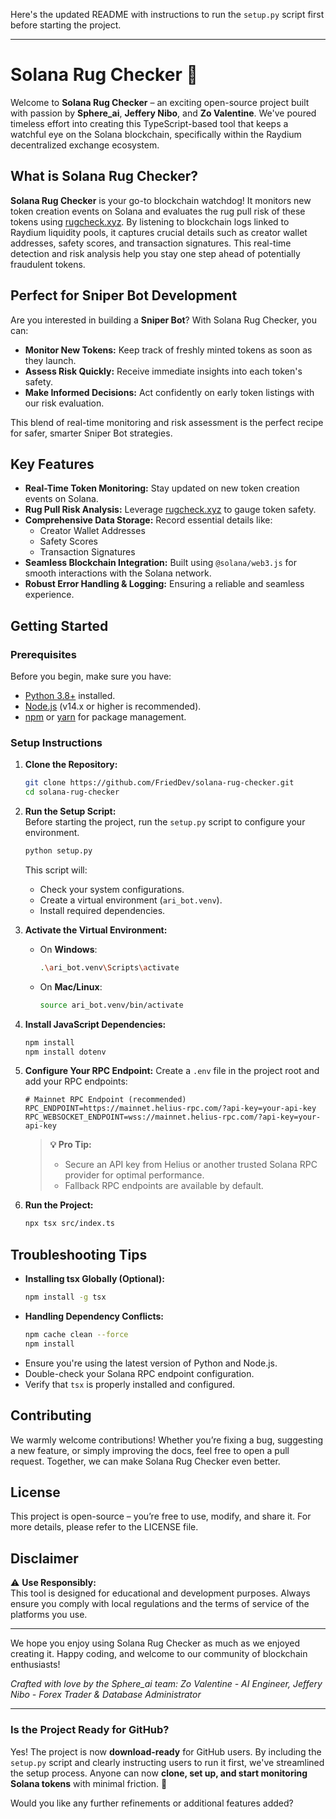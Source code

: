 Here's the updated README with instructions to run the `setup.py` script first before starting the project. 

---

# Solana Rug Checker 🚀

Welcome to **Solana Rug Checker** – an exciting open-source project built with passion by **Sphere_ai**, **Jeffery Nibo**, and **Zo Valentine**. We've poured timeless effort into creating this TypeScript-based tool that keeps a watchful eye on the Solana blockchain, specifically within the Raydium decentralized exchange ecosystem.

## What is Solana Rug Checker?

**Solana Rug Checker** is your go-to blockchain watchdog! It monitors new token creation events on Solana and evaluates the rug pull risk of these tokens using [rugcheck.xyz](https://rugcheck.xyz). By listening to blockchain logs linked to Raydium liquidity pools, it captures crucial details such as creator wallet addresses, safety scores, and transaction signatures. This real-time detection and risk analysis help you stay one step ahead of potentially fraudulent tokens.

## Perfect for Sniper Bot Development

Are you interested in building a **Sniper Bot**? With Solana Rug Checker, you can:
- **Monitor New Tokens:** Keep track of freshly minted tokens as soon as they launch.
- **Assess Risk Quickly:** Receive immediate insights into each token's safety.
- **Make Informed Decisions:** Act confidently on early token listings with our risk evaluation.

This blend of real-time monitoring and risk assessment is the perfect recipe for safer, smarter Sniper Bot strategies.

## Key Features

- **Real-Time Token Monitoring:** Stay updated on new token creation events on Solana.
- **Rug Pull Risk Analysis:** Leverage [rugcheck.xyz](https://rugcheck.xyz) to gauge token safety.
- **Comprehensive Data Storage:** Record essential details like:
  - Creator Wallet Addresses
  - Safety Scores
  - Transaction Signatures
- **Seamless Blockchain Integration:** Built using `@solana/web3.js` for smooth interactions with the Solana network.
- **Robust Error Handling & Logging:** Ensuring a reliable and seamless experience.

## Getting Started

### Prerequisites

Before you begin, make sure you have:
- [Python 3.8+](https://www.python.org/downloads/) installed.
- [Node.js](https://nodejs.org/) (v14.x or higher is recommended).
- [npm](https://www.npmjs.com/) or [yarn](https://yarnpkg.com/) for package management.

### Setup Instructions

1. **Clone the Repository:**
   ```bash
   git clone https://github.com/FriedDev/solana-rug-checker.git
   cd solana-rug-checker
   ```

2. **Run the Setup Script:**  
   Before starting the project, run the `setup.py` script to configure your environment.
   ```bash
   python setup.py
   ```
   This script will:
   - Check your system configurations.
   - Create a virtual environment (`ari_bot.venv`).
   - Install required dependencies.

3. **Activate the Virtual Environment:**  
   - On **Windows**:
     ```bash
     .\ari_bot.venv\Scripts\activate
     ```
   - On **Mac/Linux**:
     ```bash
     source ari_bot.venv/bin/activate
     ```

4. **Install JavaScript Dependencies:**
   ```bash
   npm install
   npm install dotenv
   ```

5. **Configure Your RPC Endpoint:**
   Create a `.env` file in the project root and add your RPC endpoints:
   ```env
   # Mainnet RPC Endpoint (recommended)
   RPC_ENDPOINT=https://mainnet.helius-rpc.com/?api-key=your-api-key
   RPC_WEBSOCKET_ENDPOINT=wss://mainnet.helius-rpc.com/?api-key=your-api-key
   ```
   > **💡 Pro Tip:**  
   > - Secure an API key from Helius or another trusted Solana RPC provider for optimal performance.
   > - Fallback RPC endpoints are available by default.

6. **Run the Project:**
   ```bash
   npx tsx src/index.ts
   ```

## Troubleshooting Tips

- **Installing tsx Globally (Optional):**
  ```bash
  npm install -g tsx
  ```
- **Handling Dependency Conflicts:**
  ```bash
  npm cache clean --force
  npm install
  ```
- Ensure you're using the latest version of Python and Node.js.
- Double-check your Solana RPC endpoint configuration.
- Verify that `tsx` is properly installed and configured.

## Contributing

We warmly welcome contributions! Whether you’re fixing a bug, suggesting a new feature, or simply improving the docs, feel free to open a pull request. Together, we can make Solana Rug Checker even better.

## License

This project is open-source – you’re free to use, modify, and share it. For more details, please refer to the LICENSE file.

## Disclaimer

⚠️ **Use Responsibly:**  
This tool is designed for educational and development purposes. Always ensure you comply with local regulations and the terms of service of the platforms you use.

---

We hope you enjoy using Solana Rug Checker as much as we enjoyed creating it. Happy coding, and welcome to our community of blockchain enthusiasts!

*Crafted with love by the Sphere_ai team: Zo Valentine - AI Engineer, Jeffery Nibo - Forex Trader & Database Administrator*

---

### Is the Project Ready for GitHub?

Yes! The project is now **download-ready** for GitHub users. By including the `setup.py` script and clearly instructing users to run it first, we've streamlined the setup process. Anyone can now **clone, set up, and start monitoring Solana tokens** with minimal friction. 🚀

Would you like any further refinements or additional features added?